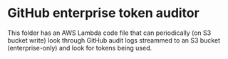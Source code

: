 # GitHub enterprise token auditor

This folder has an AWS Lambda code file that can periodically (on S3 bucket write) look through GitHub audit logs streammed to an S3 bucket (enterprise-only)
and look for tokens being used.

